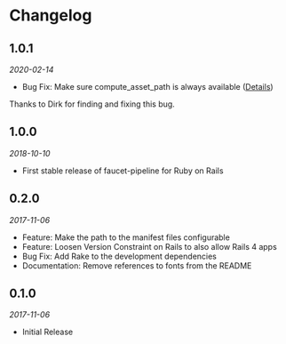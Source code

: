 # Changelog

## 1.0.1

_2020-02-14_

* Bug Fix: Make sure compute_asset_path is always available ([Details](https://github.com/faucet-pipeline/faucet_pipeline_rails/pull/39))

Thanks to Dirk for finding and fixing this bug.

## 1.0.0

_2018-10-10_

* First stable release of faucet-pipeline for Ruby on Rails

## 0.2.0

_2017-11-06_

* Feature: Make the path to the manifest files configurable
* Feature: Loosen Version Constraint on Rails to also allow Rails 4 apps
* Bug Fix: Add Rake to the development dependencies
* Documentation: Remove references to fonts from the README

## 0.1.0

_2017-11-06_

* Initial Release
